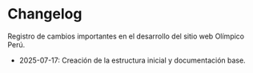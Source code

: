# Changelog

Registro de cambios importantes en el desarrollo del sitio web Olímpico Perú.

- 2025-07-17: Creación de la estructura inicial y documentación base.
